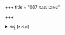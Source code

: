 +++
title = "087 ನೂಕು ಬಾಗಿಲ"

+++

<details><summary>ಗದ್ಯ (ಕ.ಗ.ಪ) </summary>

87. "ನೂಕು, ಬಾಗಿಲು ಹಾಕು, ಯಃಕಶ್ಚಿತ್ ದೇವತೆಗಳನ್ನು ನಿಲ್ಲಿಸು, ದಾನ-ತಪಸ್ಸುಗಳನ್ನು ಮಾಡದೇ ಇರುವ ಅಲ್ಪ ಪುಣ್ಯರನ್ನು ಏಕೆ ಒಳಬಿಟ್ಟೆ ? ಈ ಜನರು ಓಕುಳಿಯ ನೆವದಿಂದ ಅಪ್ಸರೆಯರನ್ನು ಆಲಂಗಿಸುವ ಆಸೆಯಿಂದ ಬಂದಿದ್ದಾರೆಯೆ? ಇವರಿಗೆ ರಂಭಾದಿ ಅಪ್ಸರೆಯರ ಹಂಗೇಕೆ ?"  ಎಂದು ಸುರಸಮೂಹವು ಹೇಳಿತು.
</details>
